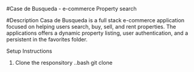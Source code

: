 #Case de Busqueda - e-commerce Property search 

#Description 
Casa de Busqueda is a full stack e-commerce application focused on helping users search, buy, sell, and rent properties. The applications offers a dynamic property listing, user authentication, and a persistent in the favorites folder. 

Setup Instructions 
1. Clone the responsitory 
..bash 
git clone 